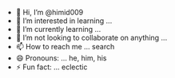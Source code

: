 - 👋 Hi, I’m @himid009
- 👀 I’m interested in learning ...
- 🌱 I’m currently learning ...
- 💞️ I’m not looking to collaborate on anything ...
- 📫 How to reach me ... search
- 😄 Pronouns: ... he, him, his
- ⚡ Fun fact: ... eclectic

<!---
himid009/himid009 is a ✨ special ✨ repository because its `README.md` (this file) appears on your GitHub profile.
You can click the Preview link to take a look at your changes.
--->
